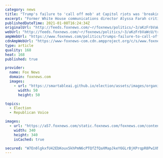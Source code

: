 ```yaml
---
category: news
title: "Trump's failure to 'call off mob' at Capitol riots was 'breaking point': Alyssa Farah"
excerpt: "Former White House communications director Alyssa Farah criticized President Trump for his actions Wednesday amid the \"heartbreaking\" Capitol Hill riots that \"crossed a line.\""
publishedDateTime: 2021-01-08T16:24:34Z
originalUrl: "http://feeds.foxnews.com/~r/foxnews/politics/~3/aKzFrbVaWcU/trumps-failure-to-call-off-mob-was-breaking-point-alyssa-farah"
webUrl: "http://feeds.foxnews.com/~r/foxnews/politics/~3/aKzFrbVaWcU/trumps-failure-to-call-off-mob-was-breaking-point-alyssa-farah"
ampWebUrl: "https://www.foxnews.com/politics/trumps-failure-to-call-off-mob-was-breaking-point-alyssa-farah.amp"
cdnAmpWebUrl: "https://www-foxnews-com.cdn.ampproject.org/c/s/www.foxnews.com/politics/trumps-failure-to-call-off-mob-was-breaking-point-alyssa-farah.amp"
type: article
quality: 168
heat: 168
published: true

provider:
  name: Fox News
  domain: foxnews.com
  images:
    - url: "https://smartableai.github.io/election/assets/images/organizations/foxnews.com-50x50.jpg"
      width: 50
      height: 50

topics:
  - Election
  - Republican Voice

images:
  - url: "https://a57.foxnews.com/static.foxnews.com/foxnews.com/content/uploads/2018/09/340/340/calebparkeheadshot0622182.jpg?ve=1&tl=1"
    width: 340
    height: 340
    isCached: true

secured: "W7En0lgkxfU42EbKoux5khPmN6cPTQfZfQaXMapJkeY6GLrBjKPrqpR8Pw1XNBaQhXPtpsv0w+MEaqO8fCW7Fc5IXJaNnl+VZVUp4uyzh6vN4V6eB+tdUGeDYVoiuCxPzcz7zkVYVPNPn42/TQUxvgm9Kwn5aecDQm3zRmhA0vRjJW9mdZrRQp+pTc6wHQ6dtcHN7iT/moQx2AepxbYPPGYmObKY6UKwH/k7/rHiL/udiHK1OCkPmGwVDfqgrGieJFVMUdzbza5YeYAFzatPLb0lfChxl4IOkdh25YlJy0vJeRqySf11ddGaQ+525czhLU2bDH0/glNJrlxEXoD5k4RehAEgzn+PzO08CdwVjbQ=;ZYgNjzcBhiCX5nDRaXxf9w=="
---
```


